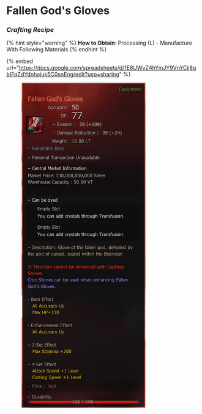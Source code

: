 # Fallen God's Gloves

### _Crafting Recipe_

{% hint style="warning" %}
**How to Obtain**: Processing (L) - Manufacture With Following Materials
{% endhint %}

{% embed url="https://docs.google.com/spreadsheets/d/1E8UWvZ4hYmJY9VnYCjj8qbIFqZdYdnhajuk5C0snEng/edit?usp=sharing" %}

<figure><img src="../../../.gitbook/assets/glove.png" alt=""><figcaption></figcaption></figure>

